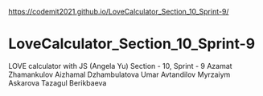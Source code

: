 https://codemit2021.github.io/LoveCalculator_Section_10_Sprint-9/
# LoveCalculator_Section_10_Sprint-9
LOVE calculator with JS (Angela Yu) Section - 10, Sprint - 9
Azamat Zhamankulov
Aizhamal Dzhambulatova
Umar Avtandilov
Myrzaiym Askarova
Tazagul Berikbaeva
